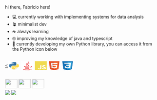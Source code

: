 hi there, Fabrício here!

- 💻 currently working with implementing systems for data analysis
- 🪴 minimalist dev
- ☕️ always learning
- 🤓 improving my knowledge of java and typescript
- 🐺 currently developing my own Python library, you can access it from the Python icon below

<div style="display: inline_block"><br>
  <a href="https://pypi.org/project/mubicryy/"><<img align="center" alt="fabri-Python" height="30" width="40" src="https://raw.githubusercontent.com/devicons/devicon/master/icons/python/python-original.svg"></a>
  <img align="center" alt="fabri-java" height="30" width="40" src="https://raw.githubusercontent.com/devicons/devicon/master/icons/java/java-plain.svg">
  <img align="center" alt="fabri-Js" height="30" width="40" src="https://raw.githubusercontent.com/devicons/devicon/master/icons/javascript/javascript-plain.svg">
  <img align="center" alt="fabri-HTML" height="30" width="40" src="https://raw.githubusercontent.com/devicons/devicon/master/icons/html5/html5-original.svg">
  <img align="center" alt="fabri-CSS" height="30" width="40" src="https://raw.githubusercontent.com/devicons/devicon/master/icons/css3/css3-original.svg">
</div>
  
  ##
 
<div> 
  <a href="https://instagram.com/fabriciomgleal" target="_blank"><img height="30" width="40" src="https://www.svgrepo.com/show/452229/instagram-1.svg" target="_blank"></a>
  <a href = "mailto:fabricio.mg.leal@outlook.com"><img height="30" width="40" src="https://www.svgrepo.com/show/452067/ms-outlook.svg" target="_blank"></a>
  <a href="https://www.linkedin.com/in/fabriciomgleal/" target="_blank"><img height="30" width="40" src="https://www.svgrepo.com/show/475661/linkedin-color.svg" target="_blank"></a> 
</div>

<a href="https://github-readme-stats.vercel.app/api?username=fabriciomleal&show_icons=true&theme=aura">
  <img height=130 align="center" src="https://github-readme-stats.vercel.app/api?username=fabriciomleal&show_icons=true&theme=aura" />
</a>
<a href="https://github-readme-stats.vercel.app/api/top-langs/?username=fabriciomleal&layout=compact&hide=css&theme=aura">
  <img height=130 align="center" src="https://github-readme-stats.vercel.app/api/top-langs/?username=fabriciomleal&layout=compact&hide=css&theme=aura" />
</a>
